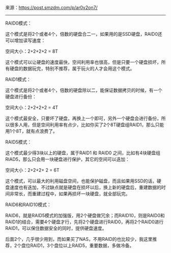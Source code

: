 来源：https://post.smzdm.com/p/ar0v2on7/

---

RAID0模式：

这个模式是将2个或者4个，倍数的硬盘合二一，如果用的是SSD硬盘，RAID0还可以增加读写速度：

空间大小：2+2+2+2 = 8T

这个模式可以让硬盘的速度最快，空间利用率也很高，但是只要一个硬盘损坏，所有硬盘的数据玩完，特别不推荐，属于玩火的人才会用这个模式。

RAID1模式：

这个模式是将2个或者4个，倍数的硬盘除以二，能保证数据拷贝的时候，有一个硬盘进行备份：

空间大小：2+2+2+2 = 4T

这个模式最安全，只要坏了硬盘，再换上一个即可，另外一个硬盘会进行备份，所以很多人用，但是空间利用率有点少，比如你买了2个8T硬盘组RAID1，那么只能用1个8T，就有点浪费了。

RAID5模式：

这个模式最少得3块以上的硬盘，属于RAID1 和 RAID0 之间，比如有4块硬盘组RIAD5，那么只会用一块硬盘进行保护，其它的空间可以迭加：

空间大小：2+2+2+ 2 = 6T

这个模式，可以最大的利用磁盘空间，也能保护磁盘，而且如果用SSD的话，硬盘速度也有迭加，不过缺点就是硬盘在损坏以后，换上新的硬盘后，重建数据的时间非常长，而重建过程中，如果再损坏一块硬盘，就全部玩完。

RAID6和RAID10模式：

RAID6，就是RAID5模式的加强版，用2个硬盘做冗余；而RAID10，则是RAID0和RAID1的结合，需要4个硬盘才行，先将2个硬盘进行RAID0，再将2个RAID0进行RAID1，可以保住数据安全的同时，提供硬盘速度。

后面2个，几乎很少用到，而如果买了NAS，不用RAID的也比较少，我这里推荐，2个盘位RAID1，3个盘位以上RAID5，重要数据，多做冷备。